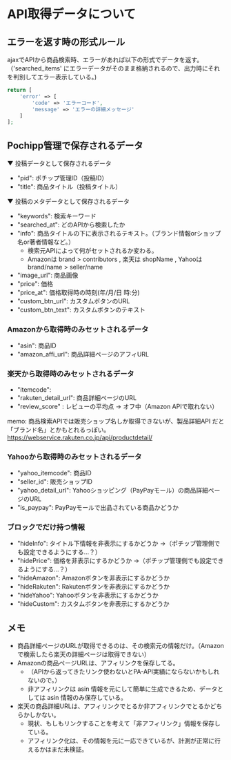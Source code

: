 # API取得データについて


## エラーを返す時の形式ルール

ajaxでAPIから商品検索時、エラーがあれば以下の形式でデータを返す。
（'searched_items' にエラーデータがそのまま格納されるので、出力時にそれを判別してエラー表示している。)

```php
return [
    'error' => [
        'code' => 'エラーコード',
        'message' => 'エラーの詳細メッセージ'
    ]
];
```


## Pochipp管理で保存されるデータ

▼ 投稿データとして保存されるデータ

- "pid": ポチップ管理ID（投稿ID）
- "title": 商品タイトル（投稿タイトル）

▼ 投稿のメタデータとして保存されるデータ
- "keywords": 検索キーワード
- "searched_at": どのAPIから検索したか
- "info": 商品タイトルの下に表示されるテキスト。（ブランド情報orショップ名or著者情報など。）
    - 検索元APIによって何がセットされるか変わる。
    - Amazonは brand > contributors , 楽天は shopName , Yahooは brand/name > seller/name
- "image_url": 商品画像
- "price": 価格
- "price_at": 価格取得時の時刻(年/月/日 時:分)
- "custom_btn_url": カスタムボタンのURL
- "custom_btn_text": カスタムボタンのテキスト



### Amazonから取得時のみセットされるデータ

- "asin": 商品ID
- "amazon_affi_url": 商品詳細ページのアフィURL


### 楽天から取得時のみセットされるデータ

- "itemcode": 
- "rakuten_detail_url": 商品詳細ページのURL
- "review_score" : レビューの平均点 -> オフ中（Amazon APIで取れない）

memo: 商品検索APIでは販売ショップ名しか取得できないが、製品詳細API だと「ブランド名」とかもとれるっぽい。
https://webservice.rakuten.co.jp/api/productdetail/


### Yahooから取得時のみセットされるデータ

- "yahoo_itemcode": 商品ID
- "seller_id": 販売ショップID
- "yahoo_detail_url": Yahooショッピング（PayPayモール）の商品詳細ページのURL
- "is_paypay": PayPayモールで出品されている商品かどうか


### ブロックでだけ持つ情報

- "hideInfo": タイトル下情報を非表示にするかどうか ->（ポチップ管理側でも設定できるようにする...？）
- "hidePrice": 価格を非表示にするかどうか ->（ポチップ管理側でも設定できるようにする...？）
- "hideAmazon": Amazonボタンを非表示にするかどうか
- "hideRakuten": Rakutenボタンを非表示にするかどうか
- "hideYahoo": Yahooボタンを非表示にするかどうか
- "hideCustom": カスタムボタンを非表示にするかどうか



## メモ

- 商品詳細ページのURLが取得できるのは、その検索元の情報だけ。（Amazonで検索したら楽天の詳細ページは取得できない）
- Amazonの商品ページURLは、アフィリンクを保存してる。
    - （APIから返ってきたリンク使わないとPA-API実績にならないかもしれないので。）
    - 非アフィリンクは asin 情報を元にして簡単に生成できるため、データとしては asin 情報のみ保存している。
- 楽天の商品詳細URLは、アフィリンクでとるか非アフィリンクでとるかどちらかしかない。
    - 現状、もしもリンクすることを考えて「非アフィリンク」情報を保存している。
    - アフィリンク化は、その情報を元に一応できているが、計測が正常に行えるかはまだ未検証。

